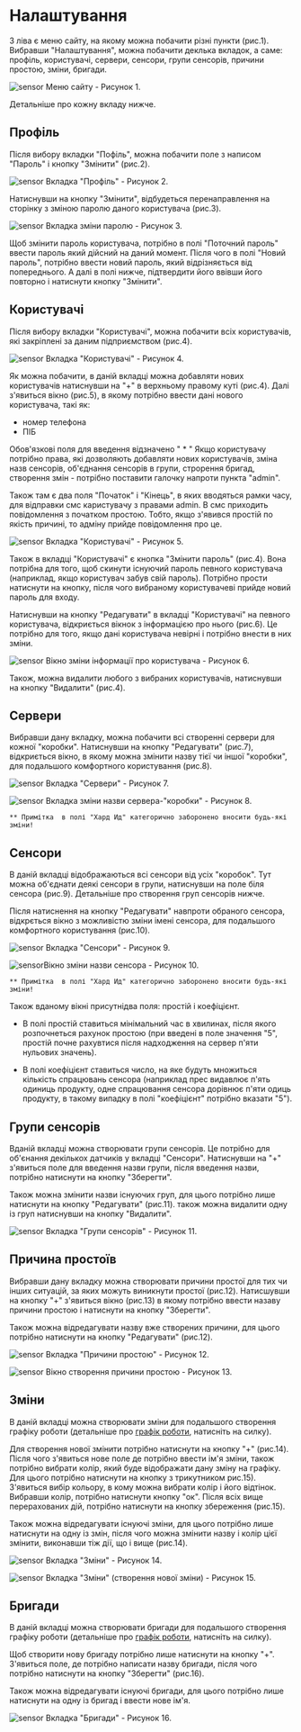 # Налаштування

З ліва є меню сайту, на якому можна побачити різні пункти (рис.1). Вибравши "Налаштування", можна побачити деклька вкладок, а саме: профіль, користувачі, сервери, сенсори, групи сенсорів, причини простою, зміни, бригади.

![sensor](/img/site/menu_settings.jpg)
Меню сайту - Рисунок 1.

Детальніше про кожну вкладу нижче.

## Профіль

Після вибору вкладки "Пофіль", можна побачити поле з написом "Пароль" і кнопку "Змінити" (рис.2).

![sensor](/img/site/user_account.jpg)
Вкладка "Профіль" - Рисунок 2.

Натиснувши на кнопку "Змінити", відбудеться перенаправлення на сторінку з зміною паролю даного користувача (рис.3).

![sensor](/img/site/user_account_password.jpg) Вкладка зміни паролю - Рисунок 3.

Щоб змінити пароль користувача, потрібно в полі "Поточний пароль" ввести пароль який дійсний на даний момент. Після чого в полі "Новий пароль", потрібно ввести новий пароль, який відрізняється від попереднього. А далі в полі нижче, підтвердити його ввівши його повторно і натиснути кнопку "Змінити".

## Користувачі

Після вибору вкладки "Користувачі", можна побачити всіх користувачів, які закріплені за даним підприємством (рис.4).

![sensor](/img/site/users.jpg)
Вкладка "Користувачі" - Рисунок 4.

Як можна побачити, в даній вкладці можна добавляти нових користувачів натиснувши на "+" в верхньому правому куті (рис.4). Далі з'явиться вікно (рис.5), в якому потрібно ввести дані нового користувача, такі як:
- номер телефона
- ПІБ

Обов'язкові поля для введення відзначено " * "
Якщо користувачу потрібно права, які дозволяють добавляти нових користувачів, зміна назв сенсорів, об'єднання сенсорів в групи, строрення бригад, створення змін - потрібно поставити галочку напроти пункта "admin".

Також там є два поля "Початок" і "Кінець", в яких вводяться рамки часу, для відправки смс каристувачу з правами admin. В смс приходить повідомлення з початком простою. Тобто, якщо з'явився простій по якість причині, то адміну прийде повідомлення про це.

![sensor](/img/site/users_information.jpg) Вкладка "Користувачі" - Рисунок 5.

Також в вкладці "Користувачі" є кнопка "Змінити пароль" (рис.4). Вона потрібна для того, щоб скинути існуючий пароль певного користувача (наприклад, якщо користувач забув свій пароль). Потрібно прости натиснути на кнопку, після чого вибраному користувачеві прийде новий пароль для входу.

Натиснувши на кнопку "Редагувати" в вкладці "Користувачі" на певного користувача, відкриється вікнок з інформацією про нього (рис.6). Це потрібно для того, якщо дані користувача невірні і потрібно внести в них зміни.

![sensor](/img/site/users_changes.jpg)
Вікно зміни інформації про користувача - Рисунок 6.

Також, можна видалити любого з вибраних користувачів, натиснувши на кнопку "Видалити" (рис.4).

## Сервери

Вибравши дану вкладку, можна побачити всі створенні сервери для кожної "коробки". Натиснувши на кнопку "Редагувати" (рис.7), відкриється вікно, в якому можна змінити назву тієї чи іншої "коробки", для подальшого комфортного користування (рис.8).

![sensor](/img/site/server.jpg)
Вкладка "Сервери" - Рисунок 7.

![sensor](/img/site/server_changes.jpg) Вкладка зміни назви сервера-"коробки" - Рисунок 8.

`** Примітка  в полі "Хард Ид" категорично заборонено вносити будь-які зміни!`

## Сенсори

В даній вкладці відображаються всі сенсори від усіх "коробок". Тут можна об'єднати деякі сенсори в групи, натиснувши на поле біля сенсора (рис.9). Детальніше про створення груп сенсорів нижче.

Після натиснення на кнопку "Редагувати" навпроти обраного сенсора, відкрється вікно з можливістю зміни імені сенсора, для подальшого комфортного користування (рис.10). 

![sensor](/img/site/sensor_server.jpg) Вкладка "Сенсори" - Рисунок 9.

![sensor](/img/site/sensor_server_changes.jpg)Вікно зміни назви сенсора - Рисунок 10.

`** Примітка  в полі "Хард Ид" категорично заборонено вносити будь-які зміни!`

Також вданому вікні присутнідва поля: простій і коефіцієнт.

- В полі простій ставиться мінімальний час в хвилинах, після якого розпочнеться рахунок простою (при введені в поле значення "5", простій почне рахувтися після надходження на сервер п'яти нульових значень).

- В полі коефіцієнт ставиться число, на яке будуть множиться кількість спрацювань сенсора (наприклад прес видавлює п'ять одиниць продукту, одне спрацювання сенсора дорівнює п'яти одиць продукту, в такому випадку в полі "коефіцієнт" потрібно вказати "5").

## Групи сенсорів

Вданій вкладці можна створювати групи сенсорів. Це потрібно для об'єнання декількох датчиків у вкладці "Сенсори". Натиснувши на "+" з'явиться поле для введення назви групи, після введення назви, потрібно натиснути на кнопку "Зберегти".

Також можна змінити назви існуючих груп, для цього потрібно лише натиснути на кнопку "Редагувати" (рис.11). також можна видалити одну із груп натиснувши на кнопку "Видалити".

![sensor](/img/site/group_sensor.jpg)
Вкладка "Групи сенсорів" - Рисунок 11.

## Причина простоїв

Вибравши дану вкладку можна створювати причини простої для тих чи інших ситуацій, за яких можуть виникнути простої (рис.12). Натисшувши на кнопку "+" з'явиться вікно (рис.13) в якому потрібно ввести назаву причини простою і натиснути на кнопку "Зберегти".

Також можна відредагувати назву вже створених причини, для цього потрібно натиснути на кнопку "Редагувати" (рис.12).

![sensor](/img/site/downtime_reason.jpg) Вкладка "Причини простою" - Рисунок 12.

![sensor](/img/site/group_sensor.jpg)
Вікно створення причини простою - Рисунок 13.

## Зміни

В даній вкладці можна створювати зміни для подальшого створення графіку роботи (детальніше про [графік роботи](https://medakadem.github.io/JetFox/JetFox_Box/scheduler), натисніть на силку).

Для створення нової змінити потрібно натиснути на кнопку "+" (рис.14). Після чого з'явиться нове поле де потрібно ввести ім'я зміни, також потрібно вибрати колір, який буде відображати дану зміну на графіку. Для цього потрібно натиснути на кнопку з трикутником рис.15). З'явиться вибір кольору, в кому можна вибрати колір і його відтінок. Вибравши колір, потрібно натиснути кнопку "ок". Після всіх вище перерахованих дій, потрібно натиснути на кнопку збереження (рис.15).

Також можна відредагувати існуючі зміни, для цього потрібно лише натиснути на одну із змін, після чого можна змінити назву і колір цієї змінити, виконавши тіж дії, що і вище (рис.14).

![sensor](/img/site/change.jpg)
Вкладка "Зміни" - Рисунок 14.

![sensor](/img/site/change_add.jpg)
Вкладка "Зміни" (створення нової зміни) - Рисунок 15.

## Бригади

В даній вкладці можна створювати бригади для подальшого створення графіку роботи (детальніше про [графік роботи](https://medakadem.github.io/JetFox/JetFox_Box/scheduler), натисніть на силку).

Щоб створити нову бригаду потрібно лише натиснути на кнопку "+". З'явиться поле, де потрібно написати назву бригади, після чого потрібно натиснути на кнопку "Зберегти" (рис.16).

Також можна відредагувати існуючі бригади, для цього потрібно лише натиснути на одну із бригад і ввести нове ім'я.

![sensor](/img/site/brigade.jpg)
Вкладка "Бригади" - Рисунок 16.